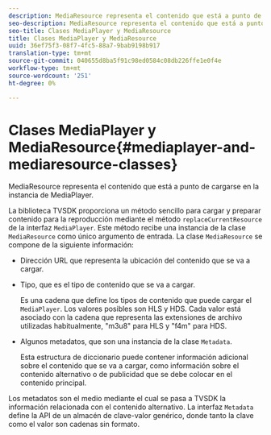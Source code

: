 ```yaml
---
description: MediaResource representa el contenido que está a punto de cargarse en la instancia de MediaPlayer.
seo-description: MediaResource representa el contenido que está a punto de cargarse en la instancia de MediaPlayer.
seo-title: Clases MediaPlayer y MediaResource
title: Clases MediaPlayer y MediaResource
uuid: 36ef75f3-08f7-4fc5-88a7-9bab9198b917
translation-type: tm+mt
source-git-commit: 040655d8ba5f91c98ed0584c08db226ffe1e0f4e
workflow-type: tm+mt
source-wordcount: '251'
ht-degree: 0%

---
```



# Clases MediaPlayer y MediaResource{#mediaplayer-and-mediaresource-classes}

MediaResource representa el contenido que está a punto de cargarse en la instancia de MediaPlayer.

<!--<a id="section_B09A012C97454AF58CE2269B800D8027"></a>-->

La biblioteca TVSDK proporciona un método sencillo para cargar y preparar contenido para la reproducción mediante el método `replaceCurrentResource` de la interfaz `MediaPlayer`. Este método recibe una instancia de la clase `MediaResource` como único argumento de entrada. La clase `MediaResource` se compone de la siguiente información:

* Dirección URL que representa la ubicación del contenido que se va a cargar.
* Tipo, que es el tipo de contenido que se va a cargar.

   Es una cadena que define los tipos de contenido que puede cargar el `MediaPlayer`. Los valores posibles son HLS y HDS. Cada valor está asociado con la cadena que representa las extensiones de archivo utilizadas habitualmente, &quot;m3u8&quot; para HLS y &quot;f4m&quot; para HDS.
* Algunos metadatos, que son una instancia de la clase `Metadata`.

   Esta estructura de diccionario puede contener información adicional sobre el contenido que se va a cargar, como información sobre el contenido alternativo o de publicidad que se debe colocar en el contenido principal.

Los metadatos son el medio mediante el cual se pasa a TVSDK la información relacionada con el contenido alternativo. La interfaz `Metadata` define la API de un almacén de clave-valor genérico, donde tanto la clave como el valor son cadenas sin formato.
